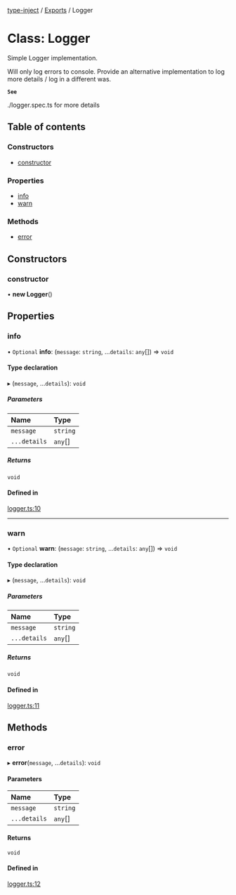 [type-inject](../README.md) / [Exports](../modules.md) / Logger

# Class: Logger

Simple Logger implementation.

Will only log errors to console. Provide an alternative implementation
to log more details / log in a different was.

**`See`**

./logger.spec.ts for more details

## Table of contents

### Constructors

- [constructor](Logger.md#constructor)

### Properties

- [info](Logger.md#info)
- [warn](Logger.md#warn)

### Methods

- [error](Logger.md#error)

## Constructors

### constructor

• **new Logger**()

## Properties

### info

• `Optional` **info**: (`message`: `string`, ...`details`: `any`[]) => `void`

#### Type declaration

▸ (`message`, ...`details`): `void`

##### Parameters

| Name | Type |
| :------ | :------ |
| `message` | `string` |
| `...details` | `any`[] |

##### Returns

`void`

#### Defined in

[logger.ts:10](https://github.com/e-hein/type-inject/blob/51d9756/src/logger.ts#L10)

___

### warn

• `Optional` **warn**: (`message`: `string`, ...`details`: `any`[]) => `void`

#### Type declaration

▸ (`message`, ...`details`): `void`

##### Parameters

| Name | Type |
| :------ | :------ |
| `message` | `string` |
| `...details` | `any`[] |

##### Returns

`void`

#### Defined in

[logger.ts:11](https://github.com/e-hein/type-inject/blob/51d9756/src/logger.ts#L11)

## Methods

### error

▸ **error**(`message`, ...`details`): `void`

#### Parameters

| Name | Type |
| :------ | :------ |
| `message` | `string` |
| `...details` | `any`[] |

#### Returns

`void`

#### Defined in

[logger.ts:12](https://github.com/e-hein/type-inject/blob/51d9756/src/logger.ts#L12)
